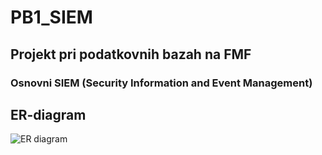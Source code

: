 # PB1_SIEM

## Projekt pri podatkovnih bazah na FMF

### Osnovni SIEM (Security Information and Event Management)
## ER-diagram
![ER diagram](.github/workflows/gen-diagrams.yml)
